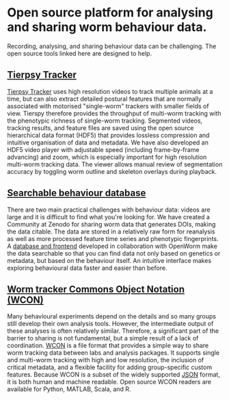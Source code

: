 # Open source platform for analysing and sharing worm behaviour data.

Recording, analysing, and sharing behaviour data can be challenging.  The open source tools linked here are designed to help.

## [Tierpsy Tracker](http://ver228.github.io/tierpsy-tracker/)
[Tierpsy Tracker](http://ver228.github.io/tierpsy-tracker/) uses high resolution videos to track multiple animals at a time, but can also extract detailed postural features that are normally associated with motorised "single-worm" trackers with smaller fields of view.  Tierspy therefore provides the throughput of multi-worm tracking with the phenotypic richness of single-worm tracking.  Segmented videos, tracking results, and feature files are saved using the open source hierarchical data format (HDF5) that provides lossless compression and intuitive organisation of data and metadata. We have also developed an HDF5 video player with adjustable speed (including frame-by-frame advancing) and zoom, which is especially important for high resolution multi-worm tracking data.  The viewer allows manual review of segmentation accuracy by toggling worm outline and skeleton overlays during playback.


## [Searchable behaviour database](http://movement.openworm.org/)
There are two main practical challenges with behaviour data: videos are large and it is difficult to find what you're looking for.  We have created a Community at Zenodo for sharing worm data that generates DOIs, making the data citable.  The data are stored in a relatively raw form for reanalysis as well as more processed feature time series and phenotypic fingerprints.  A [database and frontend](http://movement.openworm.org/) developed in collaboration with OpenWorm make the data searchable so that you can find data not only based on genetics or metadata, but based on the behaviour itself.  An intuitive interface makes exploring behavioural data faster and easier than before.


## [Worm tracker Commons Object Notation (WCON)](https://github.com/openworm/tracker-commons)
Many behavioural experiments depend on the details and so many groups still develop their own analysis tools.  However, the intermediate output of these analyses is often relatively similar.  Therefore, a significant part of the barrier to sharing is not fundamental, but a simple result of a lack of coordination.  [WCON](https://github.com/openworm/tracker-commons) is a file format that provides a simple way to share worm tracking data between labs and analysis packages. It supports single and multi-worm tracking with high and low resolution, the inclusion of critical metadata, and a flexible facility for adding group-specific custom features.  Because WCON is a subset of the widely supported [JSON](http://json.org/) format, it is both human and machine readable. Open source WCON readers are available for Python, MATLAB, Scala, and R.



